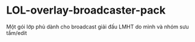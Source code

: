 # LOL-overlay-broadcaster-pack
Một gói lớp phủ dành cho broadcast giải đấu LMHT do mình và nhóm sưu tầm/edit
